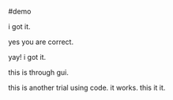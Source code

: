 #demo

i got it.

yes you are correct.

yay! i got it.


this is through gui.


this is another trial using code. it works. this it it.

